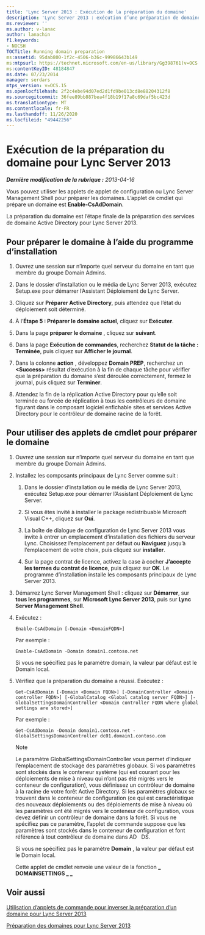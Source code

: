 ```yaml
---
title: 'Lync Server 2013 : Exécution de la préparation du domaine'
description: 'Lync Server 2013 : exécution d’une préparation de domaine.'
ms.reviewer: ''
ms.author: v-lanac
author: lanachin
f1.keywords:
- NOCSH
TOCTitle: Running domain preparation
ms:assetid: 95dab800-1f2c-4506-b36c-99986643b149
ms:mtpsurl: https://technet.microsoft.com/en-us/library/Gg398761(v=OCS.15)
ms:contentKeyID: 48184847
ms.date: 07/23/2014
manager: serdars
mtps_version: v=OCS.15
ms.openlocfilehash: 2f2c4ebe94d07ed2d1fd9be013cd8e88204312f8
ms.sourcegitcommit: 36fee89bb887bea4f18b19f17a8c69daf5bc423d
ms.translationtype: MT
ms.contentlocale: fr-FR
ms.lasthandoff: 11/26/2020
ms.locfileid: "49442256"
---
```

# <a name="running-domain-preparation-for-lync-server-2013"></a>Exécution de la préparation du domaine pour Lync Server 2013

<div data-xmlns="http://www.w3.org/1999/xhtml">

<div class="topic" data-xmlns="http://www.w3.org/1999/xhtml" data-msxsl="urn:schemas-microsoft-com:xslt" data-cs="https://msdn.microsoft.com/">

<div data-asp="https://msdn2.microsoft.com/asp">



</div>

<div id="mainSection">

<div id="mainBody">

<span> </span>

_**Dernière modification de la rubrique :** 2013-04-16_

Vous pouvez utiliser les applets de applet de configuration ou Lync Server Management Shell pour préparer les domaines. L’applet de cmdlet qui prépare un domaine est **Enable-CsAdDomain**.

La préparation du domaine est l’étape finale de la préparation des services de domaine Active Directory pour Lync Server 2013.

<div>

## <a name="to-use-setup-to-prepare-domains"></a>Pour préparer le domaine à l’aide du programme d’installation

1.  Ouvrez une session sur n’importe quel serveur du domaine en tant que membre du groupe Domain Admins.

2.  Dans le dossier d’installation ou le média de Lync Server 2013, exécutez Setup.exe pour démarrer l’Assistant Déploiement de Lync Server.

3.  Cliquez sur **Préparer Active Directory**, puis attendez que l’état du déploiement soit déterminé.

4.  À l’**Étape 5 : Préparer le domaine actuel**, cliquez sur **Exécuter**.

5.  Dans la page **préparer le domaine** , cliquez sur **suivant**.

6.  Dans la page **Exécution de commandes**, recherchez **Statut de la tâche : Terminée**, puis cliquez sur **Afficher le journal**.

7.  Dans la colonne **action** , développez **Domain PREP**, recherchez un **\<Success\>** résultat d’exécution à la fin de chaque tâche pour vérifier que la préparation du domaine s’est déroulée correctement, fermez le journal, puis cliquez sur **Terminer**.

8.  Attendez la fin de la réplication Active Directory pour qu’elle soit terminée ou forcée de réplication à tous les contrôleurs de domaine figurant dans le composant logiciel enfichable sites et services Active Directory pour le contrôleur de domaine racine de la forêt.

</div>

<div>

## <a name="to-use-cmdlets-to-prepare-the-domain"></a>Pour utiliser des applets de cmdlet pour préparer le domaine

1.  Ouvrez une session sur n’importe quel serveur du domaine en tant que membre du groupe Domain Admins.

2.  Installez les composants principaux de Lync Server comme suit :
    
    1.  Dans le dossier d’installation ou le média de Lync Server 2013, exécutez Setup.exe pour démarrer l’Assistant Déploiement de Lync Server.
    
    2.  Si vous êtes invité à installer le package redistribuable Microsoft Visual C++, cliquez sur **Oui**.
    
    3.  La boîte de dialogue de configuration de Lync Server 2013 vous invite à entrer un emplacement d’installation des fichiers du serveur Lync. Choisissez l’emplacement par défaut ou **Naviguez** jusqu’à l’emplacement de votre choix, puis cliquez sur **installer**.
    
    4.  Sur la page contrat de licence, activez la case à cocher **J’accepte les termes du contrat de licence**, puis cliquez sur **OK**. Le programme d’installation installe les composants principaux de Lync Server 2013.

3.  Démarrez Lync Server Management Shell : cliquez sur **Démarrer**, sur **tous les programmes**, sur **Microsoft Lync Server 2013**, puis sur **Lync Server Management Shell**.

4.  Exécutez :
    
        Enable-CsAdDomain [-Domain <DomainFQDN>] 
    
    Par exemple :
    
        Enable-CsAdDomain -Domain domain1.contoso.net 
    
    Si vous ne spécifiez pas le paramètre domain, la valeur par défaut est le Domain local.

5.  Vérifiez que la préparation du domaine a réussi. Exécutez :
    
        Get-CsAdDomain [-Domain <Domain FQDN>] [-DomainController <Domain controller FQDN>] [-GlobalCatalog <Global catalog server FQDN>] [-GlobalSettingsDomainController <Domain controller FQDN where global settings are stored>] 
    
    Par exemple :
    
        Get-CsAdDomain -Domain domain1.contoso.net -GlobalSettingsDomainController dc01.domain1.contoso.com
    
    <div>
    

    > [!NOTE]  
    > Le paramètre GlobalSettingsDomainController vous permet d’indiquer l’emplacement de stockage des paramètres globaux. Si vos paramètres sont stockés dans le conteneur système (qui est courant pour les déploiements de mise à niveau qui n’ont pas été migrés vers le conteneur de configuration), vous définissez un contrôleur de domaine à la racine de votre forêt Active Directory. Si les paramètres globaux se trouvent dans le conteneur de configuration (ce qui est caractéristique des nouveaux déploiements ou des déploiements de mise à niveau où les paramètres ont été migrés vers le conteneur de configuration, vous devez définir un contrôleur de domaine dans la forêt. Si vous ne spécifiez pas ce paramètre, l’applet de commande suppose que les paramètres sont stockés dans le conteneur de configuration et font référence à tout contrôleur de domaine dans AD &nbsp; DS.

    
    </div>
    
    Si vous ne spécifiez pas le paramètre **Domain** , la valeur par défaut est le Domain local.
    
    Cette applet de cmdlet renvoie une valeur de la fonction **\_ DOMAINSETTINGS \_ \_**

</div>

<div>

## <a name="see-also"></a>Voir aussi


[Utilisation d’applets de commande pour inverser la préparation d’un domaine pour Lync Server 2013](lync-server-2013-using-cmdlets-to-reverse-domain-preparation.md)  


[Préparation des domaines pour Lync Server 2013](lync-server-2013-preparing-domains.md)  
  

</div>

</div>

<span> </span>

</div>

</div>

</div>

